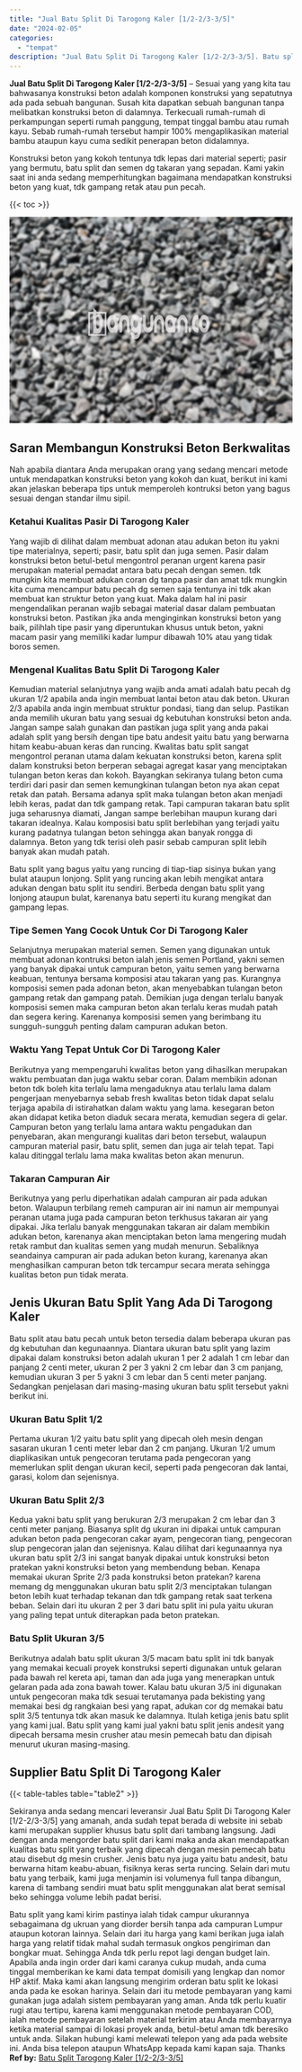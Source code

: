 ```yaml
---
title: "Jual Batu Split Di Tarogong Kaler [1/2-2/3-3/5]"
date: "2024-02-05"
categories: 
  - "tempat"
description: "Jual Batu Split Di Tarogong Kaler [1/2-2/3-3/5]. Batu split yang kami kirim pastinya ialah tidak campur ukurannya sebagaimana dg ukruan yang diorder bersih t..."
---
```


**Jual Batu Split Di Tarogong Kaler \[1/2-2/3-3/5\]** – Sesuai yang yang kita tau bahwasanya konstruksi beton adalah komponen konstruksi yang sepatutnya ada pada sebuah bangunan. Susah kita dapatkan sebuah bangunan tanpa melibatkan konstruksi beton di dalamnya. Terkecuali rumah-rumah di perkampungan seperti rumah panggung, tempat tinggal bambu atau rumah kayu. Sebab rumah-rumah tersebut hampir 100% mengaplikasikan material bambu ataupun kayu cuma sedikit penerapan beton didalamnya.

Konstruksi beton yang kokoh tentunya tdk lepas dari material seperti; pasir yang bermutu, batu split dan semen dg takaran yang sepadan. Kami yakin saat ini anda sedang memperhitungkan bagaimana mendapatkan konstruksi beton yang kuat, tdk gampang retak atau pun pecah.

{{< toc >}}

![Jual Batu Split Di Tarogong Kaler [1/2-2/3-3/5]](/images/jual-batu-split-28.png)

## Saran Membangun Konstruksi Beton Berkwalitas

Nah apabila diantara Anda merupakan orang yang sedang mencari metode untuk mendapatkan konstruksi beton yang kokoh dan kuat, berikut ini kami akan jelaskan beberapa tips untuk memperoleh kontruksi beton yang bagus sesuai dengan standar ilmu sipil.

### Ketahui Kualitas Pasir Di Tarogong Kaler

Yang wajib di dilihat dalam membuat adonan atau adukan beton itu yakni tipe materialnya, seperti; pasir, batu split dan juga semen. Pasir dalam konstruksi beton betul-betul mengontrol peranan urgent karena pasir merupakan material pemadat antara batu pecah dengan semen. tdk mungkin kita membuat adukan coran dg tanpa pasir dan amat tdk mungkin kita cuma mencampur batu pecah dg semen saja tentunya ini tdk akan membuat kan struktur beton yang kuat. Maka dalam hal ini pasir mengendalikan peranan wajib sebagai material dasar dalam pembuatan konstruksi beton. Pastikan jika anda menginginkan konstruksi beton yang baik, pilihlah tipe pasir yang diperuntukan khusus untuk beton, yakni macam pasir yang memiliki kadar lumpur dibawah 10% atau yang tidak boros semen.

### Mengenal Kualitas Batu Split Di Tarogong Kaler

Kemudian material selanjutnya yang wajib anda amati adalah batu pecah dg ukuran 1/2 apabila anda ingin membuat lantai beton atau dak beton. Ukuran 2/3 apabila anda ingin membuat struktur pondasi, tiang dan selup. Pastikan anda memilih ukuran batu yang sesuai dg kebutuhan konstruksi beton anda. Jangan sampe salah gunakan dan pastikan juga split yang anda pakai adalah split yang bersih dengan tipe batu andesit yaitu batu yang berwarna hitam keabu-abuan keras dan runcing. Kwalitas batu split sangat mengontrol peranan utama dalam kekuatan konstruksi beton, karena split dalam konstruksi beton berperan sebagai agregat kasar yang menciptakan tulangan beton keras dan kokoh. Bayangkan sekiranya tulang beton cuma terdiri dari pasir dan semen kemungkinan tulangan beton nya akan cepat retak dan patah. Bersama adanya split maka tulangan beton akan menjadi lebih keras, padat dan tdk gampang retak. Tapi campuran takaran batu split juga seharusnya diamati, Jangan sampe berlebihan maupun kurang dari takaran idealnya. Kalau komposisi batu split berlebihan yang terjadi yaitu kurang padatnya tulangan beton sehingga akan banyak rongga di dalamnya. Beton yang tdk terisi oleh pasir sebab campuran split lebih banyak akan mudah patah.

Batu split yang bagus yaitu yang runcing di tiap-tiap sisinya bukan yang bulat ataupun lonjong. Split yang runcing akan lebih mengikat antara adukan dengan batu split itu sendiri. Berbeda dengan batu split yang lonjong ataupun bulat, karenanya batu seperti itu kurang mengikat dan gampang lepas.

### Tipe Semen Yang Cocok Untuk Cor Di Tarogong Kaler

Selanjutnya merupakan material semen. Semen yang digunakan untuk membuat adonan kontruksi beton ialah jenis semen Portland, yakni semen yang banyak dipakai untuk campuran beton, yaitu semen yang berwarna keabuan, tentunya bersama komposisi atau takaran yang pas. Kurangnya komposisi semen pada adonan beton, akan menyebabkan tulangan beton gampang retak dan gampang patah. Demikian juga dengan terlalu banyak komposisi semen maka campuran beton akan terlalu keras mudah patah dan segera kering. Karenanya komposisi semen yang berimbang itu sungguh-sungguh penting dalam campuran adukan beton.

### Waktu Yang Tepat Untuk Cor Di Tarogong Kaler

Berikutnya yang mempengaruhi kwalitas beton yang dihasilkan merupakan waktu pembuatan dan juga waktu sebar coran. Dalam membikin adonan beton tdk boleh kita terlalu lama mengaduknya atau terlalu lama dalam pengerjaan menyebarnya sebab fresh kwalitas beton tidak dapat selalu terjaga apabila di istirahatkan dalam waktu yang lama. kesegaran beton akan didapat ketika beton diaduk secara merata, kemudian segera di gelar. Campuran beton yang terlalu lama antara waktu pengadukan dan penyebaran, akan mengurangi kualitas dari beton tersebut, walaupun campuran material pasir, batu split, semen dan juga air telah tepat. Tapi kalau ditinggal terlalu lama maka kwalitas beton akan menurun.

### Takaran Campuran Air

Berikutnya yang perlu diperhatikan adalah campuran air pada adukan beton. Walaupun terbilang remeh campuran air ini namun air mempunyai peranan utama juga pada campuran beton terkhusus takaran air yang dipakai. Jika terlalu banyak menggunakan takaran air dalam membikin adukan beton, karenanya akan menciptakan beton lama mengering mudah retak rambut dan kualitas semen yang mudah menurun. Sebaliknya seandainya campuran air pada adukan beton kurang, karenanya akan menghasilkan campuran beton tdk tercampur secara merata sehingga kualitas beton pun tidak merata.

## Jenis Ukuran Batu Split Yang Ada Di Tarogong Kaler

Batu split atau batu pecah untuk beton tersedia dalam beberapa ukuran pas dg kebutuhan dan kegunaannya. Diantara ukuran batu split yang lazim dipakai dalam konstruksi beton adalah ukuran 1 per 2 adalah 1 cm lebar dan panjang 2 centi meter, ukuran 2 per 3 yakni 2 cm lebar dan 3 cm panjang, kemudian ukuran 3 per 5 yakni 3 cm lebar dan 5 centi meter panjang. Sedangkan penjelasan dari masing-masing ukuran batu split tersebut yakni berikut ini.

### Ukuran Batu Split 1/2

Pertama ukuran 1/2 yaitu batu split yang dipecah oleh mesin dengan sasaran ukuran 1 centi meter lebar dan 2 cm panjang. Ukuran 1/2 umum diaplikasikan untuk pengecoran terutama pada pengecoran yang memerlukan split dengan ukuran kecil, seperti pada pengecoran dak lantai, garasi, kolom dan sejenisnya.

### Ukuran Batu Split 2/3

Kedua yakni batu split yang berukuran 2/3 merupakan 2 cm lebar dan 3 centi meter panjang. Biasanya split dg ukuran ini dipakai untuk campuran adukan beton pada pengecoran cakar ayam, pengecoran tiang, pengecoran slup pengecoran jalan dan sejenisnya. Kalau dilihat dari kegunaannya nya ukuran batu split 2/3 ini sangat banyak dipakai untuk konstruksi beton pratekan yakni konstruksi beton yang membendung beban. Kenapa memakai ukuran Sprite 2/3 pada konstruksi beton pratekan? karena memang dg menggunakan ukuran batu split 2/3 menciptakan tulangan beton lebih kuat terhadap tekanan dan tdk gampang retak saat terkena beban. Selain dari itu ukuran 2 per 3 dari batu split ini pula yaitu ukuran yang paling tepat untuk diterapkan pada beton pratekan.

### Batu Split Ukuran 3/5

Berikutnya adalah batu split ukuran 3/5 macam batu split ini tdk banyak yang memakai kecuali proyek konstruksi seperti digunakan untuk gelaran pada bawah rel kereta api, taman dan ada juga yang menerapkan untuk gelaran pada ada zona bawah tower. Kalau batu ukuran 3/5 ini digunakan untuk pengecoran maka tdk sesuai terutamanya pada bekisting yang memakai besi dg rangkaian besi yang rapat, adukan cor dg memakai batu split 3/5 tentunya tdk akan masuk ke dalamnya. Itulah ketiga jenis batu split yang kami jual. Batu split yang kami jual yakni batu split jenis andesit yang dipecah bersama mesin crusher atau mesin pemecah batu dan dipisah menurut ukuran masing-masing.

## Supplier Batu Split Di Tarogong Kaler

{{< table-tables table="table2" >}}

Sekiranya anda sedang mencari leveransir Jual Batu Split Di Tarogong Kaler \[1/2-2/3-3/5\] yang amanah, anda sudah tepat berada di website ini sebab kami merupakan supplier khusus batu split dari tambang langsung. Jadi dengan anda mengorder batu split dari kami maka anda akan mendapatkan kualitas batu split yang terbaik yang dipecah dengan mesin pemecah batu atau disebut dg mesin crusher. Jenis batu nya juga yaitu batu andesit, batu berwarna hitam keabu-abuan, fisiknya keras serta runcing. Selain dari mutu batu yang terbaik, kami juga menjamin isi volumenya full tanpa dibangun, karena di tambang sendiri muat batu split menggunakan alat berat semisal beko sehingga volume lebih padat berisi.

Batu split yang kami kirim pastinya ialah tidak campur ukurannya sebagaimana dg ukruan yang diorder bersih tanpa ada campuran Lumpur ataupun kotoran lainnya. Selain dari itu harga yang kami berikan juga ialah harga yang relatif tidak mahal sudah termasuk ongkos pengiriman dan bongkar muat. Sehingga Anda tdk perlu repot lagi dengan budget lain. Apabila anda ingin order dari kami caranya cukup mudah, anda cuma tinggal memberikan ke kami data tempat domisili yang lengkap dan nomor HP aktif. Maka kami akan langsung mengirim orderan batu split ke lokasi anda pada ke esokan harinya. Selain dari itu metode pembayaran yang kami gunakan juga adalah sistem pembayaran yang aman. Anda tdk perlu kuatir rugi atau tertipu, karena kami menggunakan metode pembayaran COD, ialah metode pembayaran setelah material terkirim atau Anda membayarnya ketika material sampai di lokasi proyek anda, betul-betul aman tdk beresiko untuk anda. Silakan hubungi kami melewati telepon yang ada pada website ini. Anda bisa telepon ataupun WhatsApp kepada kami kapan saja. Thanks
**Ref by:** [Batu Split Tarogong Kaler [1/2-2/3-3/5]](https://id.wikipedia.org/wiki/Batu)
